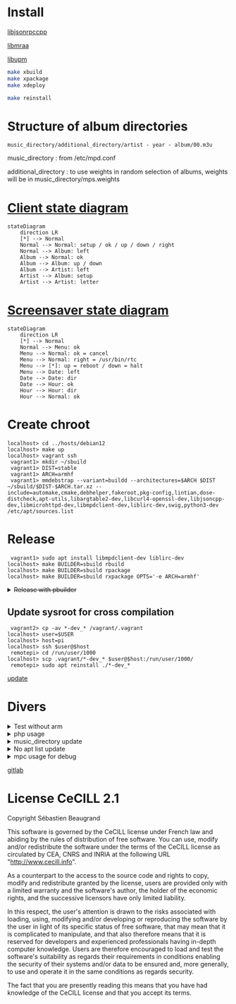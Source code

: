 # Install
[libjsonrpccpp](../libjsonrpccpp/README.md)

[libmraa](../libmraa/README.md)

[libupm](../libupm/README.md)
```sh
make xbuild
make xpackage
make xdeploy
```
```sh
make reinstall
```

# Structure of album directories
```
music_directory/additional_directory/artist - year - album/00.m3u
```
music_directory :
from /etc/mpd.conf

additional_directory :
to use weights in random selection of albums,
weights will be in music_directory/mps.weights

# [Client state diagram](README-0.md)
```mermaid
stateDiagram
    direction LR
    [*] --> Normal
    Normal --> Normal: setup / ok / up / down / right
    Normal --> Album: left
    Album --> Normal: ok
    Album --> Album: up / down
    Album --> Artist: left
    Artist --> Album: setup
    Artist --> Artist: letter
```

# [Screensaver state diagram](README-0.md)
```mermaid
stateDiagram
    direction LR
    [*] --> Normal
    Normal --> Menu: ok
    Menu --> Normal: ok = cancel
    Menu --> Normal: right = /usr/bin/rtc
	Menu --> [*]: up = reboot / down = halt
    Menu --> Date: left
    Date --> Date: dir
    Date --> Hour: ok
    Hour --> Hour: dir
    Hour --> Normal: ok
```

# Create chroot
```console
localhost> cd ../hosts/debian12
localhost> make up
localhost> vagrant ssh
 vagrant1> mkdir ~/sbuild
 vagrant1> DIST=stable
 vagrant1> ARCH=armhf
 vagrant1> mmdebstrap --variant=buildd --architectures=$ARCH $DIST ~/sbuild/$DIST-$ARCH.tar.xz --include=automake,cmake,debhelper,fakeroot,pkg-config,lintian,dose-distcheck,apt-utils,libargtable2-dev,libcurl4-openssl-dev,libjsoncpp-dev,libmicrohttpd-dev,libmpdclient-dev,liblirc-dev,swig,python3-dev /etc/apt/sources.list
```

# Release
```console
 vagrant1> sudo apt install libmpdclient-dev liblirc-dev
localhost> make BUILDER=sbuild rbuild
localhost> make BUILDER=sbuild rpackage
localhost> make BUILDER=sbuild rxpackage OPTS='-e ARCH=armhf'
```

<details>
  <summary><s>Release with pbuilder</s></summary>

  ```console
  localhost> cd ../hosts/debian12
  localhost> vagrant ssh
   vagrant1> cd ~/pbuilder/*_result
   vagrant1> python3 -m http.server
   vagrant2> sudo apt install libmpdclient-dev liblirc-dev
   vagrant2> cd ~/pbuilder/*_result
   vagrant2> pbuilder-dist bookworm armhf update --extrapackages 'libmpdclient-dev liblircclient-dev' --allow-untrusted --othermirror 'deb [allow-insecure=yes] http://localhost:8000/ ./'

  localhost> sudo apt install libmpdclient-dev liblirc-dev
  localhost> make BUILDER=pbuilder build
  localhost> make BUILDER=pbuilder package

  localhost> make BUILDER=pbuilder rbuild
  localhost> make BUILDER=pbuilder rpackage
  localhost> make BUILDER=pbuilder rxpackage OPTS='-e ARCH=armhf'
   vagrant2> cp -av libmraa2_2.2.0-1_armhf.deb libupm-lcd2_2.0.0-1_armhf.deb libjsonrpccpp-client0_1.4.1-1.0_armhf.deb libjsonrpccpp-common0_1.4.1-1.0_armhf.deb libjsonrpccpp-server0_1.4.1-1.0_armhf.deb mps_1.0.0_armhf.deb /vagrant/.vagrant
  localhost> user=$USER
  localhost> host=pi
  localhost> scp .vagrant/*.deb $user@$host:/tmp/
  localhost> ssh $user@$host
   remotepi> cd /tmp
   remotepi> sudo apt reinstall ./*.deb
  ```
</details>

## Update sysroot for cross compilation
```console
 vagrant2> cp -av *-dev_* /vagrant/.vagrant
localhost> user=$USER
localhost> host=pi
localhost> ssh $user@$host
 remotepi> cd /run/user/1000
localhost> scp .vagrant/*-dev_* $user@$host:/run/user/1000/
 remotepi> sudo apt reinstall ./*-dev_*
```
[update](../libjsonrpccpp/README.md#sysroot-installation)

# Divers

<details>
  <summary>Test without arm</summary>

  ```console
  terminal1> make build
  terminal1> make server
  terminal2> make client  # KEY_SETUP, KEY_OK, ...
  terminal3> make dir path=
  terminal3> ./client.py
  terminal3> ./client.py [method]  # rand, ok, ...
  terminal3> ./client.py quit
  ```
</details>

<details>
  <summary>php usage</summary>

  ```console
  terminal1> make tunnel
  terminal2> make php
  ```
</details>

<details>
  <summary>music_directory update</summary>

  ```sh
  mpc update
  rm mps.list
  sudo systemctl restart mpserver
  ```
</details>

<details>
  <summary>No apt list update</summary>

  ```sh
  sudo mv /etc/apt/apt.conf.d/02-armbian-postupdate ~/
  ```
</details>

<details>
  <summary>mpc usage for debug</summary>

  ```sh
  mpc --host=/run/mpd.sock clear
  mpc --host=/run/mpd.sock load 'music_directory/.../00.m3u'
  mpc --host=/run/mpd.sock play
  ```
</details>

[gitlab](../hosts/gitlab/README.md)

# License CeCILL 2.1

Copyright Sébastien Beaugrand

This software is governed by the CeCILL license under French law and
abiding by the rules of distribution of free software. You can use,
modify and/or redistribute the software under the terms of the CeCILL
license as circulated by CEA, CNRS and INRIA at the following URL
"http://www.cecill.info".

As a counterpart to the access to the source code and rights to copy,
modify and redistribute granted by the license, users are provided only
with a limited warranty and the software's author, the holder of the
economic rights, and the successive licensors have only limited
liability.

In this respect, the user's attention is drawn to the risks associated
with loading, using, modifying and/or developing or reproducing the
software by the user in light of its specific status of free software,
that may mean that it is complicated to manipulate, and that also
therefore means that it is reserved for developers and experienced
professionals having in-depth computer knowledge. Users are therefore
encouraged to load and test the software's suitability as regards their
requirements in conditions enabling the security of their systems and/or
data to be ensured and, more generally, to use and operate it in the
same conditions as regards security.

The fact that you are presently reading this means that you have had
knowledge of the CeCILL license and that you accept its terms.

